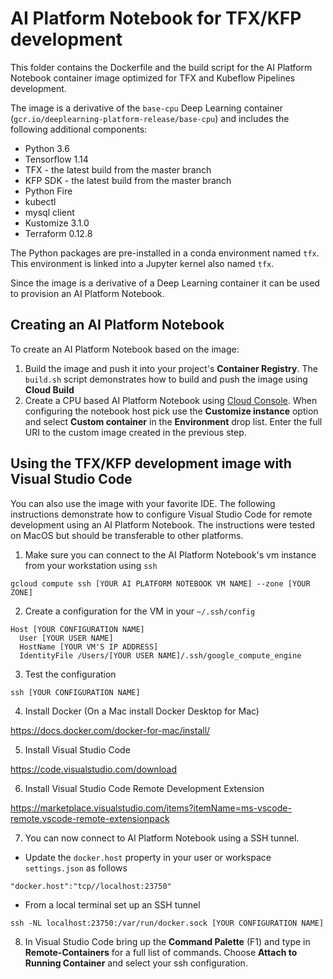 # AI Platform Notebook for TFX/KFP development

This folder contains the Dockerfile and the build script for the AI Platform Notebook container image optimized for TFX and Kubeflow Pipelines development.

The  image is a derivative of the `base-cpu` Deep Learning container (`gcr.io/deeplearning-platform-release/base-cpu`) and includes the following additional components:
- Python 3.6
- Tensorflow 1.14
- TFX - the latest build from the master branch
- KFP SDK - the latest build from the master branch 
- Python Fire 
- kubectl
- mysql client
- Kustomize 3.1.0
- Terraform 0.12.8

The Python packages are pre-installed in a conda environment named `tfx`. This environment is linked into a Jupyter kernel also named `tfx`.

Since the image is a derivative of a Deep Learning container it can be used to provision an AI Platform Notebook.

## Creating an AI Platform Notebook 
To create an AI Platform Notebook based on the image:
1. Build the image and push it into your project's **Container Registry**. The `build.sh` script demonstrates how to build and push the image using **Cloud Build**
2. Create a CPU based AI Platform Notebook using [Cloud Console](https://console.cloud.google.com/ai-platform/notebooks/instances). When configuring the notebook host pick use the **Customize instance** option and select **Custom container** in the **Environment** drop list. Enter the full URI to the custom image created in the previous step.

## Using the TFX/KFP development image with Visual Studio Code
You can also use the image with your favorite IDE. The following instructions demonstrate how to configure Visual Studio Code for remote development using an AI Platform Notebook. The instructions were tested on MacOS but should be transferable to other platforms.

1. Make sure you can connect to the AI Platform Notebook's vm instance from your workstation using `ssh`
```
gcloud compute ssh [YOUR AI PLATFORM NOTEBOOK VM NAME] --zone [YOUR ZONE]
```
2. Create a configuration for the VM in your `~/.ssh/config`
```
Host [YOUR CONFIGURATION NAME]
  User [YOUR USER NAME]
  HostName [YOUR VM'S IP ADDRESS]
  IdentityFile /Users/[YOUR USER NAME]/.ssh/google_compute_engine
```
3. Test the configuration
```
ssh [YOUR CONFIGURATION NAME]
```

4. Install Docker (On a Mac install Docker Desktop for Mac)

https://docs.docker.com/docker-for-mac/install/

5. Install Visual Studio Code

https://code.visualstudio.com/download

6. Install Visual Studio Code Remote Development Extension

https://marketplace.visualstudio.com/items?itemName=ms-vscode-remote.vscode-remote-extensionpack

7. You can now connect to AI Platform Notebook using a SSH tunnel. 
  - Update the `docker.host` property in your user or workspace `settings.json` as follows
  ```
  "docker.host":"tcp//localhost:23750"
  ```
  - From a local terminal set up an SSH tunnel
  ```
  ssh -NL localhost:23750:/var/run/docker.sock [YOUR CONFIGURATION NAME] 
  ```


8. In Visual Studio Code bring up the **Command Palette** (F1) and type in **Remote-Containers** for a full list of commands. Choose **Attach to Running Container** and select your ssh configuration.


